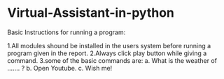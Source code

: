 # Virtual-Assistant-in-python
Basic Instructions for running a program:

  1.All modules shound be installed in the users system before running a program given in the report.
  2.Always click play button while giving a command.
  3.some of the basic commands are: a. What is the weather of ....... ? b. Open Youtube. c. Wish me!
